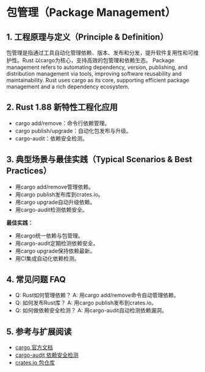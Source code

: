 # 包管理（Package Management）

## 1. 工程原理与定义（Principle & Definition）

包管理是指通过工具自动化管理依赖、版本、发布和分发，提升软件复用性和可维护性。Rust 以cargo为核心，支持高效的包管理和依赖生态。
Package management refers to automating dependency, version, publishing, and distribution management via tools, improving software reusability and maintainability. Rust uses cargo as its core, supporting efficient package management and a rich dependency ecosystem.

## 2. Rust 1.88 新特性工程化应用

- cargo add/remove：命令行依赖管理。
- cargo publish/upgrade：自动化包发布与升级。
- cargo-audit：依赖安全检测。

## 3. 典型场景与最佳实践（Typical Scenarios & Best Practices）

- 用cargo add/remove管理依赖。
- 用cargo publish发布库到crates.io。
- 用cargo upgrade自动升级依赖。
- 用cargo-audit检测依赖安全。

**最佳实践：**

- 用cargo统一依赖与包管理。
- 用cargo-audit定期检测依赖安全。
- 用cargo upgrade保持依赖最新。
- 用CI集成自动化依赖检测。

## 4. 常见问题 FAQ

- Q: Rust如何管理依赖？
  A: 用cargo add/remove命令自动管理依赖。
- Q: 如何发布Rust库？
  A: 用cargo publish发布到crates.io。
- Q: 如何做依赖安全检测？
  A: 用cargo-audit自动检测依赖漏洞。

## 5. 参考与扩展阅读

- [cargo 官方文档](https://doc.rust-lang.org/cargo/)
- [cargo-audit 依赖安全检测](https://github.com/rustsec/rustsec/tree/main/cargo-audit)
- [crates.io 包仓库](https://crates.io/)
